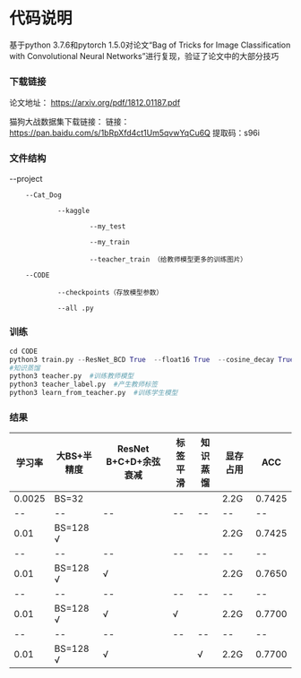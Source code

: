 # 代码说明

基于python 3.7.6和pytorch 1.5.0对论文“Bag of Tricks for Image Classification with Convolutional Neural Networks”进行复现，验证了论文中的大部分技巧

### 下载链接
论文地址：
https://arxiv.org/pdf/1812.01187.pdf

猫狗大战数据集下载链接：
链接：https://pan.baidu.com/s/1bRpXfd4ct1Um5qvwYqCu6Q
提取码：s96i

### 文件结构

--project

        --Cat_Dog

                --kaggle

                        --my_test

                        --my_train

                        --teacher_train （给教师模型更多的训练图片）

        --CODE

                --checkpoints（存放模型参数）

                --all .py


### 训练
```python
cd CODE
python3 train.py --ResNet_BCD True  --float16 True  --cosine_decay True  --batch_size 128  --smoothing_label True
#知识蒸馏
python3 teacher.py  #训练教师模型
python3 teacher_label.py  #产生教师标签
python3 learn_from_teacher.py  #训练学生模型
```

### 结果
| 学习率 | 大BS+半精度 | ResNet B+C+D+余弦衰减 | 标签平滑 | 知识蒸馏 | 显存占用 | ACC |
| -- | -- | -- | -- | -- | -- | -- |
| 0.0025 | BS=32 |  |  |  | 2.2G | 0.7425 |
| -- | -- | -- | -- | -- | -- | -- |
| 0.01 | BS=128 √ |  |  |  | 2.2G | 0.7425 |
| -- | -- | -- | -- | -- | -- | -- |
| 0.01 | BS=128 √ | √ |  |  | 2.2G | 0.7650 |
| -- | -- | -- | -- | -- | -- | -- |
| 0.01 | BS=128 √ | √ | √ |  | 2.2G | 0.7700 |
| -- | -- | -- | -- | -- | -- | -- |
| 0.01 | BS=128 √ | √ |  | √ | 2.2G | 0.7700 |


